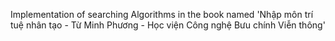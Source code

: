 Implementation of searching Algorithms in the book named 'Nhập môn trí tuệ nhân tạo - Từ Minh Phương - Học viện Công nghệ Bưu chính Viễn thông'